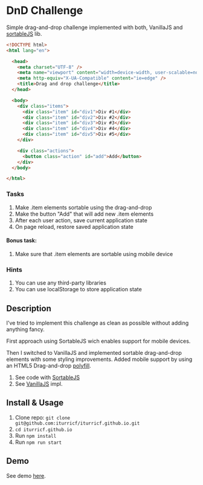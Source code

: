 # DnD Challenge

Simple drag-and-drop challenge implemented with both, VanillaJS and [sortableJS](https://sortablejs.github.io/Sortable/) lib.

```html
<!DOCTYPE html>
<html lang="en">

  <head>
    <meta charset="UTF-8" />
    <meta name="viewport" content="width=device-width, user-scalable=no, initial-scale=1.0, maximum-scale=1.0, minimum-scale=1.0" />
    <meta http-equiv="X-UA-Compatible" content="ie=edge" />
    <title>Drag and drop challenge</title>
  </head>

  <body>
    <div class="items">
      <div class="item" id="div1">Div #1</div>
      <div class="item" id="div2">Div #2</div>
      <div class="item" id="div3">Div #3</div>
      <div class="item" id="div4">Div #4</div>
      <div class="item" id="div5">Div #5</div>
    </div>

    <div class="actions">
      <button class="action" id="add">Add</button>
    </div>
  </body>

</html>
```

### Tasks

1. Make .item elements sortable using the drag-and-drop
2. Make the button "Add" that will add new .item elements
3. After each user action, save current application state
4. On page reload, restore saved application state

#### Bonus task:

1. Make sure that .item elements are sortable using mobile device

### Hints

1. You can use any third-party libraries
2. You can use localStorage to store application state

## Description

I've tried to implement this challenge as clean as possible without adding anything fancy.

First approach using SortableJS wich enables support for mobile devices.

Then I switched to VanillaJS and implemented sortable drag-and-drop elements with some styling improvements. Added mobile support by using an HTML5 Drag-and-drop [polyfill](https://github.com/Bernardo-Castilho/dragdroptouch).

1. See code with [SortableJS](https://github.com/iturricf/iturricf.github.io/commits/with-sortable-js)
2. See [VanillaJS](https://github.com/iturricf/iturricf.github.io/commits/master) impl.

## Install & Usage

1. Clone repo: `git clone git@github.com:iturricf/iturricf.github.io.git`
2. `cd iturricf.github.io`
2. Run `npm install`
3. Run `npm run start`

## Demo

See demo [here](https://iturricf.github.io/).
